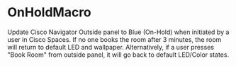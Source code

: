# OnHoldMacro
Update Cisco Navigator Outside panel to Blue (On-Hold) when initiated by a user in Cisco Spaces. If no one books the room after 3 minutes, the room will return to default LED and wallpaper. Alternatively, if a user presses "Book Room" from outside panel, it will go back to default LED/Color states.
